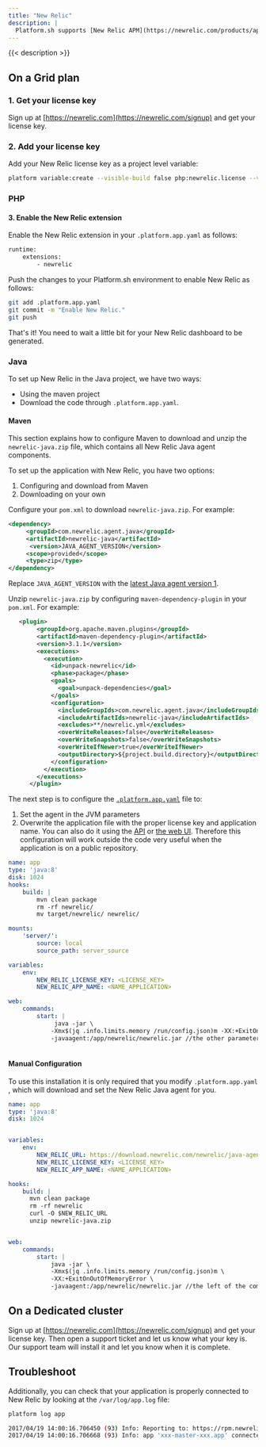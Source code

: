 ```yaml
---
title: "New Relic"
description: |
  Platform.sh supports [New Relic APM](https://newrelic.com/products/application-monitoring) for profiling PHP and Java applications. These instructions do not apply to other languages.
---
```


{{< description >}}

## On a Grid plan

### 1. Get your license key

Sign up at [https://newrelic.com](https://newrelic.com/signup) and get your license key.

### 2. Add your license key

Add your New Relic license key as a project level variable:

```bash
platform variable:create --visible-build false php:newrelic.license --value '<your-new-relic-license-key>'
```

###  PHP

#### 3. Enable the New Relic extension

Enable the New Relic extension in your `.platform.app.yaml` as follows:

```bash
runtime:
    extensions:
        - newrelic
```

Push the changes to your Platform.sh environment to enable New Relic as follows:

```bash
git add .platform.app.yaml
git commit -m "Enable New Relic."
git push
```

That's it! You need to wait a little bit for your New Relic dashboard to be generated.



### Java



To set up New Relic in the Java project, we have two ways:

- Using the maven project
- Download the code through `.platform.app.yaml`.

#### Maven

This section explains how to configure Maven to download and unzip the `newrelic-java.zip` file, which contains all New Relic Java agent components.

To set up the application with New Relic, you have two options:


1. Configuring and download from Maven
2. Downloading on your own

Configure your `pom.xml` to download `newrelic-java.zip`. For example:

```xml
<dependency>
     <groupId>com.newrelic.agent.java</groupId>
     <artifactId>newrelic-java</artifactId>
      <version>JAVA_AGENT_VERSION</version>
     <scope>provided</scope>
     <type>zip</type>
</dependency>
```



Replace `JAVA_AGENT_VERSION` with the [latest Java agent version 1](https://docs.newrelic.com/docs/agents/java-agent/getting-started/java-release-notes).

Unzip `newrelic-java.zip` by configuring `maven-dependency-plugin` in your `pom.xml`. For example:

```xml
   <plugin>
        <groupId>org.apache.maven.plugins</groupId>
        <artifactId>maven-dependency-plugin</artifactId>
        <version>3.1.1</version>
        <executions>
          <execution>
            <id>unpack-newrelic</id>
            <phase>package</phase>
            <goals>
              <goal>unpack-dependencies</goal>
            </goals>
            <configuration>
              <includeGroupIds>com.newrelic.agent.java</includeGroupIds>
              <includeArtifactIds>newrelic-java</includeArtifactIds>
              <excludes>**/newrelic.yml</excludes>
              <overWriteReleases>false</overWriteReleases>
              <overWriteSnapshots>false</overWriteSnapshots>
              <overWriteIfNewer>true</overWriteIfNewer>
              <outputDirectory>${project.build.directory}</outputDirectory>
            </configuration>
          </execution>
        </executions>
      </plugin>
```

The next step is to configure the [`.platform.app.yaml`](https://docs.platform.sh/configuration/app-containers.html) file to:

1. Set the agent in the JVM parameters
2. Overwrite the application file with the proper license key and application name. You can also do it using the [API](https://docs.platform.sh/development/variables.html) or [the web UI](https://docs.platform.sh/administration/web/configure-project.html#variables). Therefore this configuration will work outside the code very useful when the application is on a public repository.

```yaml
name: app
type: 'java:8'
disk: 1024
hooks:
    build: |
        mvn clean package
        rm -rf newrelic/
        mv target/newrelic/ newrelic/

mounts:
    'server/':
        source: local
        source_path: server_source

variables:
    env:
        NEW_RELIC_LICENSE_KEY: <LICENSE_KEY>
        NEW_RELIC_APP_NAME: <NAME_APPLICATION>

web:
    commands:
        start: |
             java -jar \
            -Xmx$(jq .info.limits.memory /run/config.json)m -XX:+ExitOnOutOfMemoryError \
            -javaagent:/app/newrelic/newrelic.jar //the other parameters here
            
```



#### Manual Configuration

To use this installation it is only required that you modify `.platform.app.yaml` , which will download and set the New Relic Java agent for you.



```yaml
name: app
type: 'java:8'
disk: 1024


variables:
    env:
        NEW_RELIC_URL: https://download.newrelic.com/newrelic/java-agent/newrelic-agent/current/newrelic-java.zip
        NEW_RELIC_LICENSE_KEY: <LICENSE_KEY>
        NEW_RELIC_APP_NAME: <NAME_APPLICATION>

hooks:
    build: |
      mvn clean package
      rm -rf newrelic
      curl -O $NEW_RELIC_URL
      unzip newrelic-java.zip


web:
    commands:
        start: |
            java -jar \
            -Xmx$(jq .info.limits.memory /run/config.json)m \
            -XX:+ExitOnOutOfMemoryError \
            -javaagent:/app/newrelic/newrelic.jar //the left of the commands here
```



## On a Dedicated cluster

Sign up at [https://newrelic.com](https://newrelic.com/signup) and get your license key.  Then open a support ticket and let us know what your key is.  Our support team will install it and let you know when it is complete.

## Troubleshoot

Additionally, you can check that your application is properly connected to New Relic by looking at the `/var/log/app.log` file:

```bash
platform log app

2017/04/19 14:00:16.706450 (93) Info: Reporting to: https://rpm.newrelic.com/accounts/xxx/applications/xxx
2017/04/19 14:00:16.706668 (93) Info: app 'xxx-master-xxx.app' connected with run id 'xxx'
```
